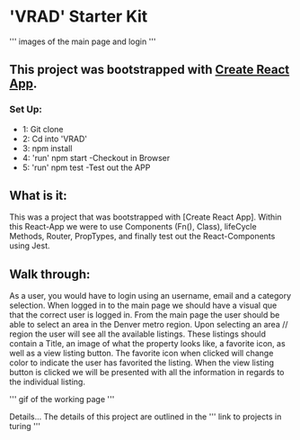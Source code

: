 # 'VRAD' Starter Kit

''' images of the main page and login '''

## This project was bootstrapped with [Create React App](https://github.com/facebook/create-react-app).
### Set Up:
- 1: Git clone
- 2: Cd into 'VRAD'
- 3: npm install
- 4: 'run' npm start -Checkout in Browser
- 5: 'run' npm test -Test out the APP

## What is it:
This was a project that was bootstrapped with [Create React App]. Within this React-App we were to use Components (Fn(), Class), lifeCycle Methods, Router, PropTypes, and finally test out the React-Components using Jest. 

## Walk through:
As a user, you would have to login using an username, email and a category selection. When logged in to the main page we should have a visual que that the correct user is logged in. From the main page the user should be able to select an area in the Denver metro region. Upon selecting an area // region the user will see all the available listings. These listings should contain a Title, an image of what the property looks like, a favorite icon, as well as a view listing button. The favorite icon when clicked will change color to indicate the user has favorited the listing. When the view listing button is clicked we will be presented with all the information in regards to the individual listing.  

''' gif of the working page '''

Details...
The details of this project are outlined in the ''' link to projects in turing '''

